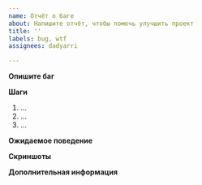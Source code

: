 ```yaml
---
name: Отчёт о баге
about: Напишите отчёт, чтобы помочь улучшить проект
title: ''
labels: bug, wtf
assignees: dadyarri

---
```


**Опишите баг**

<!-- Понятное и подробное описание проблемы -->

**Шаги**

<!-- Что нужно сделать, чтобы повторить баг:

Напишите список шагов, кототрые нужно выполнить, чтобы увидеть баг. -->

1. ...
2. ...
3. ...

**Ожидаемое поведение**

<!-- Понятное и подробное объяснение, того, что вы ожидали увидеть. -->

**Скриншоты**

<!-- Если возможно, приложите скриншоты, описывающие вашу проблему -->

**Дополнительная информация**

<!-- Любая информация, которая может помочь решить проблему -->
